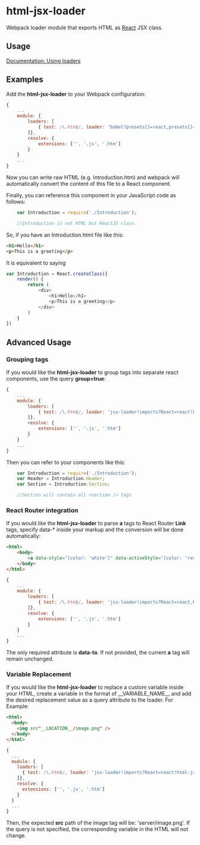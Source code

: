 # html-jsx-loader

Webpack loader module that exports HTML as [React](http://facebook.github.io/react/) JSX class.

## Usage

[Documentation: Using loaders](http://webpack.github.io/docs/using-loaders.html)

## Examples

Add the **html-jsx-loader** to your Webpack configuration:

``` javascript
{
	...
	module: {
		loaders: [
			{ test: /\.htm$/, loader: 'babel?presets[]=react,presets[]=es2015!html-jsx-loader'}
		]},
		resolve: {
			extensions: ['', '.js', '.htm']
		}
	}
	...
}
```

Now you can write raw HTML (e.g. Introduction.htm) and webpack will automatically convert the content of this file to a React component.

Finally, you can reference this component in your JavaScript code as follows:

``` javascript
	var Introduction = require('./Introduction'); 

	//Introduction is not HTML but ReactJS class.
```

So, if you have an Introduction.html file like this:

```html
<h1>Hello</h1>
<p>This is a greeting</p>
```

It is equivalent to saying

```javascript
var Introduction = React.createClass({
	render() {
		return (
			<div>
				<h1>Hello</h1>
				<p>This is a greeting</p>
			</div>
		)
	}
})

```

## Advanced Usage

### Grouping tags

If you would like the **html-jsx-loader** to group tags into separate react components, use the query **group=true**:

``` javascript
{
	...
	module: {
		loaders: [
			{ test: /\.htm$/, loader: 'jsx-loader!imports?React=react!html-jsx-loader?group=true'}
		]},
		resolve: {
			extensions: ['', '.js', '.htm']
		}
	}
	...
}
```

Then you can refer to your components like this:

``` javascript
	var Introduction = require('./Introduction');
	var Header = Introduction.Header;
	var Section = Introduction.Section;

	//Section will contain all <section /> tags
```

### React Router integration

If you would like the **html-jsx-loader** to parse **a** tags to React Router **Link** tags, specify data-* inside your markup and the conversion will be done automatically:


``` html
<html>
	<body>
		<a data-style="[color: 'white']" data-activeStyle="[color: 'red']" data-to="user" data-params="[userId: user.id]" data-query="[foo: bar]">[user.name]</a>
	</body>
</html>
```

``` javascript
{
	...
	module: {
		loaders: [
			{ test: /\.htm$/, loader: 'jsx-loader!imports?React=react,Router=react-router,Link=>Router.Link!html-jsx-loader'}
		]},
		resolve: {
			extensions: ['', '.js', '.htm']
		}
	}
	...
}
```

The only required attribute is **data-to**. If not provided, the current **a** tag will remain unchanged.

### Variable Replacement

If you would like the **html-jsx-loader** to replace a custom variable inside your HTML, create a variable in the format of \_\_VARIABLE_NAME\_\_ and add the desired replacement value as a query attribute to the loader. For Example:

``` html
<html>
  <body>
    <img src"__LOCATION__/image.png" />
  </body>
</html>
```

``` javascript
{
  ...
  module: {
    loaders: [
      { test: /\.htm$/, loader: 'jsx-loader!imports?React=react!html-jsx-loader?__LOCATION__=server'}
    ]},
    resolve: {
      extensions: ['', '.js', '.htm']
    }
  }
  ...
}
```

Then, the expected **src** path of the image tag will be: 'server/image.png'. If the query is not specified, the corresponding variable in the HTML will not change.

